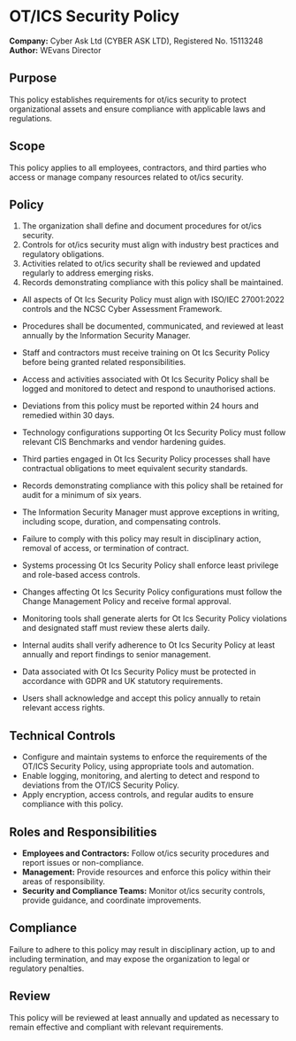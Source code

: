 # OT/ICS Security Policy

**Company:** Cyber Ask Ltd (CYBER ASK LTD), Registered No. 15113248  
**Author:** WEvans Director

## Purpose

This policy establishes requirements for ot/ics security to protect organizational assets and ensure compliance with applicable laws and regulations.

## Scope

This policy applies to all employees, contractors, and third parties who access or manage company resources related to ot/ics security.

## Policy
1. The organization shall define and document procedures for ot/ics security.
2. Controls for ot/ics security must align with industry best practices and regulatory obligations.
3. Activities related to ot/ics security shall be reviewed and updated regularly to address emerging risks.
4. Records demonstrating compliance with this policy shall be maintained.

- All aspects of Ot Ics Security Policy must align with ISO/IEC 27001:2022 controls and the NCSC Cyber Assessment Framework.
- Procedures shall be documented, communicated, and reviewed at least annually by the Information Security Manager.
- Staff and contractors must receive training on Ot Ics Security Policy before being granted related responsibilities.
- Access and activities associated with Ot Ics Security Policy shall be logged and monitored to detect and respond to unauthorised actions.
- Deviations from this policy must be reported within 24 hours and remedied within 30 days.
- Technology configurations supporting Ot Ics Security Policy must follow relevant CIS Benchmarks and vendor hardening guides.
- Third parties engaged in Ot Ics Security Policy processes shall have contractual obligations to meet equivalent security standards.
- Records demonstrating compliance with this policy shall be retained for audit for a minimum of six years.
- The Information Security Manager must approve exceptions in writing, including scope, duration, and compensating controls.
- Failure to comply with this policy may result in disciplinary action, removal of access, or termination of contract.

- Systems processing Ot Ics Security Policy shall enforce least privilege and role-based access controls.
- Changes affecting Ot Ics Security Policy configurations must follow the Change Management Policy and receive formal approval.
- Monitoring tools shall generate alerts for Ot Ics Security Policy violations and designated staff must review these alerts daily.
- Internal audits shall verify adherence to Ot Ics Security Policy at least annually and report findings to senior management.
- Data associated with Ot Ics Security Policy must be protected in accordance with GDPR and UK statutory requirements.
- Users shall acknowledge and accept this policy annually to retain relevant access rights.

## Technical Controls

- Configure and maintain systems to enforce the requirements of the OT/ICS Security Policy, using appropriate tools and automation.
- Enable logging, monitoring, and alerting to detect and respond to deviations from the OT/ICS Security Policy.
- Apply encryption, access controls, and regular audits to ensure compliance with this policy.

## Roles and Responsibilities

- **Employees and Contractors:** Follow ot/ics security procedures and report issues or non-compliance.
- **Management:** Provide resources and enforce this policy within their areas of responsibility.
- **Security and Compliance Teams:** Monitor ot/ics security controls, provide guidance, and coordinate improvements.

## Compliance

Failure to adhere to this policy may result in disciplinary action, up to and including termination, and may expose the organization to legal or regulatory penalties.

## Review

This policy will be reviewed at least annually and updated as necessary to remain effective and compliant with relevant requirements.
